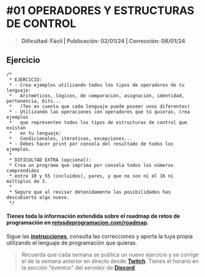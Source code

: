 # #01 OPERADORES Y ESTRUCTURAS DE CONTROL

> #### Dificultad: Fácil | Publicación: 02/01/24 | Corrección: 08/01/24

## Ejercicio

```
/*
 * EJERCICIO:
 * - Crea ejemplos utilizando todos los tipos de operadores de tu lenguaje:
 *   Aritméticos, lógicos, de comparación, asignación, identidad, pertenencia, bits...
 *   (Ten en cuenta que cada lenguaje puede poseer unos diferentes)
 * - Utilizando las operaciones con operadores que tú quieras, crea ejemplos
 *   que representen todos los tipos de estructuras de control que existan
 *   en tu lenguaje:
 *   Condicionales, iterativas, excepciones...
 * - Debes hacer print por consola del resultado de todos los ejemplos.
 *
 * DIFICULTAD EXTRA (opcional):
 * Crea un programa que imprima por consola todos los números comprendidos
 * entre 10 y 55 (incluidos), pares, y que no son ni el 16 ni múltiplos de 3.
 *
 * Seguro que al revisar detenidamente las posibilidades has descubierto algo nuevo.
 */
```

#### Tienes toda la información extendida sobre el roadmap de retos de programación en **[retosdeprogramacion.com/roadmap](https://retosdeprogramacion.com/roadmap)**.

Sigue las **[instrucciones](../../README.md)**, consulta las correcciones y aporta la tuya propia utilizando el lenguaje de programación que quieras.

> Recuerda que cada semana se publica un nuevo ejercicio y se corrige el de la semana anterior en directo desde **[Twitch](https://twitch.tv/mouredev)**. Tienes el horario en la sección "eventos" del servidor de **[Discord](https://discord.gg/mouredev)**.
